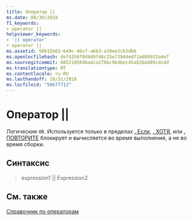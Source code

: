 ```yaml
---
title: Оператор ||
ms.date: 08/30/2018
f1_keywords:
- operator ||
helpviewer_keywords:
- '|| operator'
- operator ||
ms.assetid: 50b15b63-649c-4bcf-a663-a10ee3cb3db6
ms.openlocfilehash: def4356f8d4d9f46c25e73944edf1a689933a4e7
ms.sourcegitcommit: 6052185696adca270bc9bdbec45a626dd89cdcdd
ms.translationtype: MT
ms.contentlocale: ru-RU
ms.lasthandoff: 10/31/2018
ms.locfileid: "50677712"
---
```

# <a name="operator-"></a>Оператор ||

Логические `OR`. Используется только в пределах [. Если](../../assembler/masm/dot-if.md), [. ХОТЯ](../../assembler/masm/dot-while.md), или [. ПОВТОРИТЕ](../../assembler/masm/dot-repeat.md) блокирует и вычисляется во время выполнения, а не во время сборки.

## <a name="syntax"></a>Синтаксис

> expression1 || Expression2

## <a name="see-also"></a>См. также

[Справочник по операторам](../../assembler/masm/operators-reference.md)<br/>